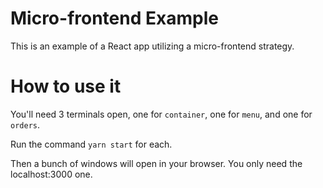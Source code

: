# Micro-frontend Example

This is an example of a React app utilizing a micro-frontend strategy.

# How to use it

You'll need 3 terminals open, one for `container`, one for `menu`, and one for `orders`.

Run the command `yarn start` for each.

Then a bunch of windows will open in your browser. You only need the localhost:3000 one.